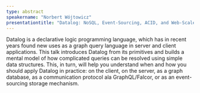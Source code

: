 ```yaml
---
type: abstract
speakername: "Norbert Wójtowicz"
presentationtitle: "Datalog: NoSQL, Event-Sourcing, ACID, and Web-Scale?!"
---
```

Datalog is a declarative logic programming language, which has in recent years found new uses as a graph query language in server and client applications. This talk introduces Datalog from its primitives and builds a mental model of how complicated queries can be resolved using simple data structures. This, in turn, will help you understand when and how you should apply Datalog in practice: on the client, on the server, as a graph database, as a communication protocol ala GraphQL/Falcor, or as an event-sourcing storage mechanism.
